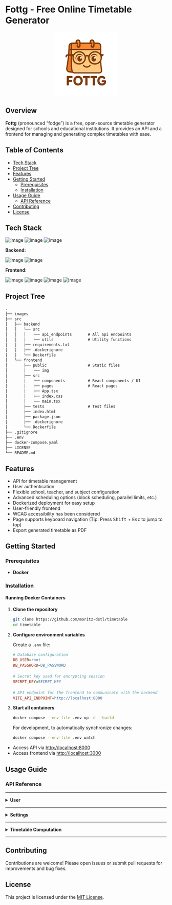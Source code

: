 # Fottg - Free Online Timetable Generator

<p align="center">
    <img src="images/FOTTG.png" alt="Fottg Logo" width="200"/>
</p>


## Overview

**Fottg** (pronounced “fodge”) is a free, open-source timetable generator designed for schools and educational institutions. It provides an API and a frontend for managing and generating complex timetables with ease.


## Table of Contents

- [Tech Stack](#tech-stack)
- [Project Tree](#project-tree)
- [Features](#features)
- [Getting Started](#getting-started)
    - [Prerequisites](#prerequisites)
    - [Installation](#installation)
- [Usage Guide](#usage-guide)
    - [API Reference](#api-reference)
- [Contributing](#contributing)
- [License](#license)


## Tech Stack

![image](https://img.shields.io/badge/GIT-E44C30?style=for-the-badge&logo=git&logoColor=white)
![image](https://img.shields.io/badge/GitHub-100000?style=for-the-badge&logo=github&logoColor=white)
![image](https://img.shields.io/badge/Docker-2CA5E0?style=for-the-badge&logo=docker&logoColor=white)

**Backend:**

![image](https://img.shields.io/badge/Flask-000000?style=for-the-badge&logo=flask&logoColor=white)
![image](https://img.shields.io/badge/MariaDB-003545?style=for-the-badge&logo=mariadb&logoColor=white)

**Frontend:**

![image](https://img.shields.io/badge/React-20232A?style=for-the-badge&logo=react&logoColor=61DAFB)
![image](https://img.shields.io/badge/Vite-B73BFE?style=for-the-badge&logo=vite&logoColor=FFD62E)
![image](https://img.shields.io/badge/Tailwind_CSS-38B2AC?style=for-the-badge&logo=tailwind-css&logoColor=white)
![image](https://img.shields.io/badge/Vitest-%236E9F18?style=for-the-badge&logo=Vitest&logoColor=%23fcd703)


## Project Tree
```
.
├── images
├── src
│   ├── backend         
│   │   └── src
│   │   │   └── api_endpoints       # All api endpoints 
│   │   │   └── utils               # Utility functions
│   │   ├── requirements.txt
│   │   ├── .dockerignore
│   │   └── Dockerfile
│   └── frontend
│       ├── public                  # Static files
│       │   └── img
│       ├── src
│       │   ├── components          # React components / UI
│       │   ├── pages               # React pages
│       │   ├── App.tsx
│       │   ├── index.css
│       │   └── main.tsx
│       ├── tests                   # Test files
│       ├── index.html
│       ├── package.json
│       ├── .dockerignore
│       └── Dockerfile
├── .gitignore
├── .env
├── docker-compose.yaml
├── LICENSE
└── README.md
```


## Features

- API for timetable management
- User authentication
- Flexible school, teacher, and subject configuration
- Advanced scheduling options (block scheduling, parallel limits, etc.)
- Dockerized deployment for easy setup
- User-friendly frontend
- WCAG accessibility has been considered
- Page supports keyboard navigation (Tip: Press <kbd>Shift</kbd> + <kbd>Esc</kbd> to jump to top)
- Export generated timetable as PDF


## Getting Started

### Prerequisites

- **Docker**


### Installation

#### Running Docker Containers

1. **Clone the repository**
    ```bash
    git clone https://github.com/moritz-dstl/timetable
    cd timetable
    ```

2. **Configure environment variables**

    Create a `.env` file:
    ```ini
    # Database configuration
    DB_USER=root
    DB_PASSWORD=DB_PASSWORD

    # Secret key used for encrypting session
    SECRET_KEY=SECRET_KEY

    # API endpoint for the frontend to communicate with the backend
    VITE_API_ENDPOINT=http://localhost:8000
    ```

3. **Start all containers**
    ```bash
    docker compose --env-file .env up -d --build
    ```

    For development, to automatically synchronize changes:
    ```bash
    docker compose --env-file .env watch
    ```

- Access API via [http://localhost:8000](http://localhost:8000)
- Access frontend via [http://localhost:3000](http://localhost:3000)


## Usage Guide

### API Reference

---
<details style="border-radius: 6px;">
<summary><strong>User</strong></summary>

- **Register:**  
    `POST /User/register`  
    ```json
    { "email": "example@email.com", "password": "password123", "school_name": "ABC School" }
    ```

- **Login:**  
    `POST /User/login`  
    ```json
    { "email": "example@email.com", "password": "password123" }
    ```

- **Logout:**  
    `POST /User/logout`

- **Get School Name:**  
    `GET /User/get_school`  
    Returns:  
    ```json
    {"school_name": "ABC School"}
    ```
</details>

---

<details>
<summary><strong>Settings</strong></summary>

- **Set Settings:**  
    `POST /Settings/set`  
    Provide a JSON object with keys for `settings`, `school`, `teachers`, `class_allocations`, etc.
    
    ---
    
    <details>
    <summary>Keys</summary>

    **`settings`:** General configuration for the timetable generator

    |             Key           |   Type   |                             Description                              |
    |---------------------------|----------|----------------------------------------------------------------------|
    | `prefer_early_hours`      | `bool`   | whether earlier periods should be preferred                          |
    | `allow_block_scheduling`  | `bool`   | whether double lessons (blocks) are allowed                          |
    | `max_hours_per_day`       | `int`    | maximum number of hours a subject can appear per day                 |
    | `global_break`            | `int`    | timeslot where a break globaly must occure                           |
    | `weight_block_scheduling` | `int`    | weighting factor for encouraging block scheduling                    |
    | `weight_time_of_hours`    | `int`    | weighting factor for the preference of early or late hours           |
    | `max_time_for_solving`    | `int`    | maximum solving time in seconds for the timetable algorithm          |
        
    <br/>

    **`school`:** Structure of the school

    |             Key           |   Type   |                             Description                              |
    |---------------------------|----------|----------------------------------------------------------------------|
    | `classes`                 | `list`   | e.g. ["C1", "C2", "C3"]                                              |
    | `subjects`                | `list`   | e.g. ["Math", "English", "Physics"]                                  |
    | `hours_per_day`           | `int`    | number of periods per day                                            |
        
    <br/>

    **`teachers`:** List of teachers where each teacher object includes:

    |             Key           |   Type   |                             Description                              |
    |---------------------------|----------|----------------------------------------------------------------------|
    | `name`                    | `string` | full name of the teacher                                             |
    | `max_hours`               | `int`    | maximum weekly teaching load                                         |
    | `subjects`                | `list`   | list of subjects the teacher can teach                               |
    
    <br/>

    **`class_allocations`:** List of subjects assigned to each class, including:

    |             Key           |   Type   |                             Description                              |
    |---------------------------|----------|----------------------------------------------------------------------|
    | `class_name`              | `string` |                                                                      |
    | `subject`                 | `string` | name of subject                                                      |
    | `hours_per_week`          | `int`    | amount of hours subject has to be teached per week                   |
        
    <br/>

    **`subject_parallel_limits`:** Optional list of subjects that cannot be taught in too many classes at once (e.g. due to room constraints)
        
    |             Key           |   Type   |                             Description                              |
    |---------------------------|----------|----------------------------------------------------------------------|
    | `subject_name`            | `string` |                                                                      |
    | `max_parallel`            | `int`    | max simultaneous occurrences                                         |
        
    <br/>

    **`prefer_block_subjects`:** Optional list of subjects that strongly prefer to be scheduled in double periods
        
    |             Key           |   Type   |                             Description                              |
    |---------------------------|----------|----------------------------------------------------------------------|
    | `subject_name`            | `string` |                                                                      |
    | `weight`                  | `int`    | Numeric weight (should be set **higher than 10**. A value above 50 will almost always ensure the subject is scheduled as a block)|

    </details>

    ---

    <details>
    <summary>Example</summary>

    ```json
    {
        "settings": {
            "prefer_early_hours": true,
            "allow_block_scheduling": true,
            "max_hours_per_day": 2,
            "global_break": 7,
            "weight_block_scheduling": 10,
            "weight_time_of_hours": 10,
            "max_time_for_solving": 180
        },
        "school": {
            "classes": ["C1", "C2", "C3"],
            "subjects": ["Math", "German", "English", "PE", "Biology", "Chemistry", "Physics", "History"],
            "hours_per_day": 8
        },
        "teachers": [
            { "name": "Smith", "max_hours": 20, "subjects": ["Math", "Physics"] }
        ],
        "class_allocations": [
            { "class_name": "C1", "subject": "Math", "hours_per_week": 4 }
        ],
        "subject_parallel_limits": [
            { "subject_name": "PE", "max_parallel": 2 }
        ],
        "prefer_block_subjects": [
            { "subject_name": "PE", "weight": 60 }
        ]
    }
    ```

    </details>

    ---

- **Get Settings:**  
    `GET /Settings/get`  
    Returns the current configuration.
    
    ---
    
    <details>
    <summary><strong>Example</strong></summary>

    ```json
        {
            "classes": [
                {
                    "class_name": "C1",
                    "hours_per_week": 4,
                    "subject": "Math"
                },
                {
                    "class_name": "C1",
                    "hours_per_week": 3,
                    "subject": "English"
                },
                {
                    "class_name": "C2",
                    "hours_per_week": 4,
                    "subject": "Math"
                },
                {
                    "class_name": "C2",
                    "hours_per_week": 3,
                    "subject": "PE"
                },
                {
                    "class_name": "C3",
                    "hours_per_week": 4,
                    "subject": "Math"
                },
                {
                    "class_name": "C3",
                    "hours_per_week": 3,
                    "subject": "German"
                }
            ],
            "prefer_block_subjects": [
                {
                    "subject_name": "PE",
                    "weight": 60
                }
            ],
            "school": {
                "Uid": 1,
                "classes": "['C1', 'C2', 'C3']",
                "hours_per_day": 8,
                "subjects": "['Math', 'German', 'English', 'PE']"
            },
            "settings": {
                "Uid": 1,
                "allow_block_scheduling": 1,
                "global_break": 6,
                "max_hours_per_day": 2,
                "max_time_for_solving": 180,
                "prefer_early_hours": 1,
                "weight_block_scheduling": 10,
                "weight_time_of_hours": 10
            },
            "subject_parallel_limits": [
                {
                    "max_parallel": 2,
                    "subject_name": "PE"
                }
            ],
            "teacher_subjects": [
                {
                    "Tid": 26,
                    "subject": "Math"
                },
                {
                    "Tid": 27,
                    "subject": "German"
                },
                {
                    "Tid": 28,
                    "subject": "English"
                },
                {
                    "Tid": 29,
                    "subject": "PE"
                },
            ],
            "teachers": [
                {
                    "Tid": 26,
                    "max_hours": 20,
                    "name": "Smith"
                },
                {
                    "Tid": 27,
                    "max_hours": 20,
                    "name": "Johnson"
                },
                {
                    "Tid": 28,
                    "max_hours": 18,
                    "name": "Williams"
                },
                {
                    "Tid": 29,
                    "max_hours": 18,
                    "name": "Brown"
                }
            ]
        }
    ```

    </details>

    ---

</details>

---

<details>
<summary><strong>Timetable Computation</strong></summary>

- **Start Computation:**  
    `GET /start_computing`  
    Returns a job ID.
    ```json
    {
        "job_id": "24de5582-1b57-42dc-b5a3-bd2c4366806b",
        "status": "started"
    }
    ````

- **Check Status:**  
    `GET /status/<job_id>`  
    Returns computation status and, when finished, the generated timetable.

    ---

    <details>
    <summary>Example</summary>

    ```json
    {
        "status": "finished",
        "result": {
            "status": "success",
            "classes": {
                "C1": {
                    "Mo": ["Subject (Teacher)", "Subject (Teacher)", "free", "..."],
                    "Tu": ["...", "..."]
                }
            },
            "teachers": {
                "Smith": {
                    "Mo": ["Subject (C1)", "Subject (C2)", "free", "..."]
                }
            }
        }
    }
    ```

    </details>

    ---

</details>

---

## Contributing

Contributions are welcome! Please open issues or submit pull requests for improvements and bug fixes.


## License

This project is licensed under the [MIT License](LICENSE).
